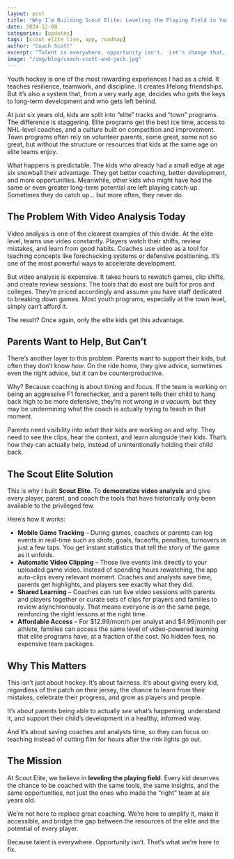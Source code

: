 ```yaml
---
layout: post
title: "Why I’m Building Scout Elite: Leveling the Playing Field in Youth Hockey"
date: 2024-12-08
categories: [updates]
tags: [scout elite live, app, roadmap]
author: "Coach Scott"
excerpt: "Talent is everywhere, opportunity isn't.  Let's change that, together."
image: "/img/blog/coach-scott-and-jack.jpg"
---
```


Youth hockey is one of the most rewarding experiences I had as a child. It teaches resilience, teamwork, and discipline. It creates lifelong friendships. But it’s also a system that, from a very early age, decides who gets the keys to long-term development and who gets left behind.  

At just six years old, kids are split into “elite” tracks and “town” programs. The difference is staggering. Elite programs get the best ice time, access to NHL-level coaches, and a culture built on competition and improvement. Town programs often rely on volunteer parents, some great, some not so great, but without the structure or resources that kids at the same age on elite teams enjoy.  

What happens is predictable. The kids who already had a small edge at age six snowball their advantage. They get better coaching, better development, and more opportunities. Meanwhile, other kids who might have had the same or even greater long-term potential are left playing catch-up.  Sometimes they do catch up... but more often, they never do.  

## The Problem With Video Analysis Today  

Video analysis is one of the clearest examples of this divide. At the elite level, teams use video constantly. Players watch their shifts, review mistakes, and learn from good habits. Coaches use video as a tool for teaching concepts like forechecking systems or defensive positioning. It’s one of the most powerful ways to accelerate development.  

But video analysis is expensive. It takes hours to rewatch games, clip shifts, and create review sessions. The tools that do exist are built for pros and colleges. They’re priced accordingly and assume you have staff dedicated to breaking down games. Most youth programs, especially at the town level, simply can’t afford it.  

The result? Once again, only the elite kids get this advantage.  

## Parents Want to Help, But Can’t  

There’s another layer to this problem. Parents want to support their kids, but often they don’t know *how*. On the ride home, they give advice, sometimes even the right advice, but it can be counterproductive.  

Why? Because coaching is about timing and focus. If the team is working on being an aggressive F1 forechecker, and a parent tells their child to hang back high to be more defensive, they’re not wrong *in a vacuum*, but they may be undermining what the coach is actually trying to teach in that moment.  

Parents need visibility into *what* their kids are working on and *why*. They need to see the clips, hear the context, and learn alongside their kids. That’s how they can actually help, instead of unintentionally holding their child back.  

## The Scout Elite Solution  

This is why I built **Scout Elite**. To **democratize video analysis** and give every player, parent, and coach the tools that have historically only been available to the privileged few.  

Here’s how it works:  

- **Mobile Game Tracking** – During games, coaches or parents can log events in real-time such as shots, goals, faceoffs, penalties, turnovers in just a few taps. You get instant statistics that tell the story of the game as it unfolds.  
- **Automatic Video Clipping** – Those live events link directly to your uploaded game video. Instead of spending hours rewatching, the app auto-clips every relevant moment. Coaches and analysts save time, parents get highlights, and players see exactly what they did.  
- **Shared Learning** – Coaches can run live video sessions with parents and players together or curate sets of clips for players and families to review asynchronously. That means everyone is on the same page, reinforcing the right lessons at the right time.  
- **Affordable Access** – For $12.99/month per analyst and $4.99/month per athlete, families can access the same level of video-powered learning that elite programs have, at a fraction of the cost. No hidden fees, no expensive team packages.  

## Why This Matters  

This isn’t just about hockey. It’s about fairness. It’s about giving every kid, regardless of the patch on their jersey, the chance to learn from their mistakes, celebrate their progress, and grow as players and people.  

It’s about parents being able to actually *see* what’s happening, understand it, and support their child’s development in a healthy, informed way.  

And it’s about saving coaches and analysts time, so they can focus on teaching instead of cutting film for hours after the rink lights go out.  

## The Mission  

At Scout Elite, we believe in **leveling the playing field**. Every kid deserves the chance to be coached with the same tools, the same insights, and the same opportunities, not just the ones who made the “right” team at six years old.  

We’re not here to replace great coaching. We’re here to amplify it, make it accessible, and bridge the gap between the resources of the elite and the potential of every player.  

Because talent is everywhere. Opportunity isn’t. That’s what we’re here to fix.  
